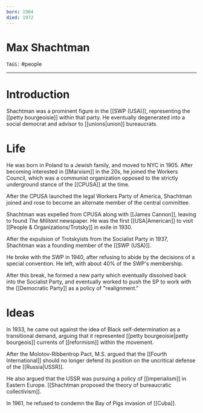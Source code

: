 ```yaml
---
born: 1904
died: 1972
---
```

# Max Shachtman
`TAGS:` #people 

---
# Introduction
Shachtman was a prominent figure in the [[SWP (USA)]], representing the [[petty bourgeoisie]] within that party. He eventually degenerated into a social democrat  and advisor to [[unions|union]] bureaucrats. 

# Life
He was born in Poland to a Jewish family, and moved to NYC in 1905. After becoming interested in [[Marxism]] in the 20s, he joined the Workers Council, which was a communist organization opposed to the strictly underground stance of the [[CPUSA]] at the time. 

After the CPUSA launched the legal Workers Party of America, Shachtman joined and rose to become an alternate member of the central committee. 

Shachtman was expelled from CPUSA along with [[James Cannon]], leaving to found *The Militant* newspaper. He was the first [[USA|American]] to visit [[People & Organizations/Trotsky]] in exile in 1930. 

After the expulsion of Trotskyists from the Socialist Party in 1937, Shachtman was a founding member of the [[SWP (USA)]]. 

He broke with the SWP in 1940, after refusing to abide by the decisions of a special convention. He left, with about 40% of the SWP's membership. 

After this break, he formed a new party which eventually dissolved back into the Socialist Party, and eventually worked to push the SP to work with the [[Democratic Party]] as a policy of "realignment."

# Ideas
In 1933, he came out against the idea of Black self-determination as a transitional demand, arguing that it represented [[petty bourgeoisie|petty bourgeois]] currents of [[reformism]] within the movement. 

After the Molotov-Ribbentrop Pact, M.S. argued that the [[Fourth International]] should no longer defend its position on the uncritical defense of the [[Russia|USSR]]. 

He also argued that the USSR was pursuing a policy of [[imperialism]] in Eastern Europe. [[Shachtman proposed the theory of bureaucratic collectivism]]. 

In 1961, he refused to condemn the Bay of Pigs invasion of [[Cuba]]. 